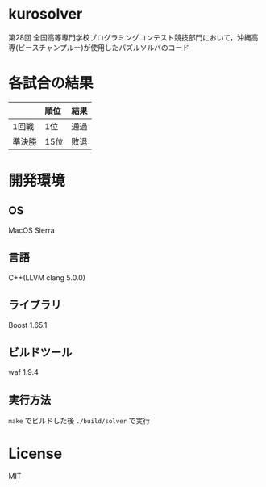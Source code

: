 # kurosolver

第28回 全国高等専門学校プログラミングコンテスト競技部門において，沖縄高専(ピースチャンプルー)が使用したパズルソルバのコード

# 各試合の結果

||順位|結果|
|:-------|:-------|:-------|
|1回戦|1位|通過|
|準決勝|15位|敗退|

# 開発環境

## OS
MacOS Sierra

## 言語
C++(LLVM clang 5.0.0)

## ライブラリ
Boost 1.65.1

## ビルドツール
waf 1.9.4

## 実行方法

`make` でビルドした後 `./build/solver` で実行

# License

MIT
